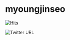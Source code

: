 # myoungjinseo


[![Hits](https://hits.seeyoufarm.com/api/count/incr/badge.svg?url=https%3A%2F%2Fgithub.com%2Fmyoungjinseo&count_bg=%2379C83D&title_bg=%23555555&icon=&icon_color=%23E7E7E7&title=hits&edge_flat=false)](https://hits.seeyoufarm.com)



<img alt="Twitter URL" src="https://img.shields.io/twitter/url?label=blog&logo=naver&url=https%3A%2F%2Fblog.naver.com%2Fsmjsih">
